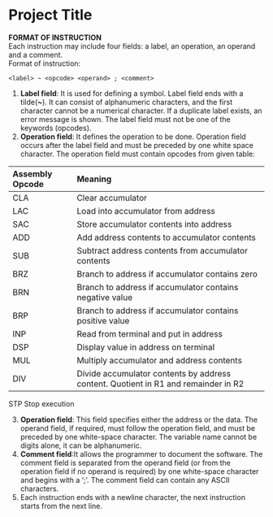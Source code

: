 
# Project Title

**FORMAT OF INSTRUCTION**  
Each instruction may include four fields: a label, an operation, an operand and a comment.  
Format of instruction:  

`<label> ~ <opcode> <operand> ; <comment>`

1. **Label field**: It is used for defining a symbol. Label field ends with a tilde(**~**). It can consist of alphanumeric characters, and the first character cannot be a numerical character.
If a duplicate label exists, an error message is shown. The label field must not be one of the keywords (opcodes).  
2. **Operation field**: It defines the operation to be done. Operation field occurs after the label field and must be preceded by one white space character. The operation field must contain opcodes from given table:
  
|Assembly Opcode|Meaning|
|:----------|:--------- |
|CLA|Clear accumulator|
|LAC|	Load into accumulator from address  
|SAC|	Store accumulator contents into address  
ADD|	Add address contents to accumulator contents  
SUB|	Subtract address contents from accumulator contents  
BRZ|	Branch to address if accumulator contains zero  
BRN|	Branch to address if accumulator contains negative value  
BRP|	Branch to address if accumulator contains positive value  
INP|	Read from terminal and put in address  
DSP|	Display value in address on terminal  
MUL|	Multiply accumulator and address contents  
DIV|	Divide accumulator contents by address content. Quotient in R1 and remainder in R2  
STP	Stop execution

3. **Operation field**: This field specifies either the address or the data. The operand field, if required, must follow the operation field, and must be preceded by one white-space character. The variable name cannot be digits alone, it can be alphanumeric.  
4. **Comment field**:It allows the programmer to document the software. The comment field is separated from the operand field (or from the operation field if no operand is required) by one white-space character and begins with a ‘;’. The comment field can contain any ASCII characters.  
5. Each instruction ends with a newline character, the next instruction starts from the next line.  



